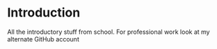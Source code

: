# Introduction
All the introductory stuff from school. For professional work look at my alternate GitHub account
